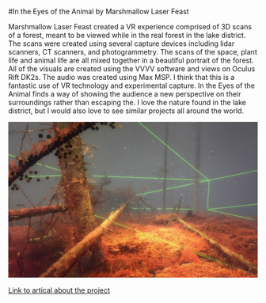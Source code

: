 #In the Eyes of the Animal by Marshmallow Laser Feast

Marshmallow Laser Feast created a VR experience comprised of 3D scans of a forest, meant to be viewed while in the real forest in the lake district. The scans were created using several capture devices including lidar scanners, CT scanners, and photogrammetry. The scans of the space, plant life and animal life are all mixed together in a beautiful portrait of the forest. All of the visuals are created using the VVVV software and views on Oculus Rift DK2s. The audio was created using Max MSP. I think that this is a fantastic use of VR technology and experimental capture. In the Eyes of the Animal finds a way of showing the audience a new perspective on their surroundings rather than escaping the. I love the nature found in the lake district, but I would also love to see similar projects all around the world.

![In the eyes of the animal screen shot](assets/in-the-eyes-of-the-animal.jpg)

[Link to artical about the project](http://www.creativeapplications.net/maxmsp/in-the-eyes-of-the-animal-mlf-virtualise-a-forest-through-the-eyes-of-its-creatures/)